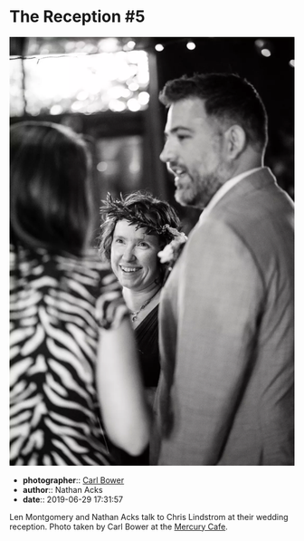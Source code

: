 # The Reception \#5

![Len Montgomery and Nathan Acks talk to Chris Lindstrom](assets/2019-06-29-set-3-the-reception-05.webp)

* **photographer**:: [Carl Bower](https://carlbowerphotos.com)  
* **author**:: Nathan Acks  
* **date**:: 2019-06-29 17:31:57

Len Montgomery and Nathan Acks talk to Chris Lindstrom at their wedding reception. Photo taken by Carl Bower at the [Mercury Cafe](http://mercurycafe.com).
